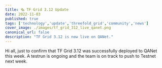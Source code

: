 ```yaml
---
title: 🗞 TF Grid 3.12 Update
date: 2022-11-03
published: true
tags: ['technology','update','threefold_grid','community','news']
cover_image: ./images/tf_grid_312_live_qanet.png
canonical_url: false
description: "TF Grid 3.12 is now live on QANet."
---
```


Hi all, just to confirm that TF Grid 3.12 was successfully deployed to QANet this week. A testrun is ongoing and the team is on track to push to Testnet next week.